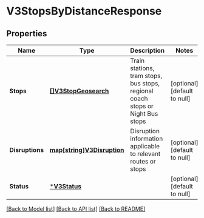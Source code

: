 # V3StopsByDistanceResponse

## Properties
Name | Type | Description | Notes
------------ | ------------- | ------------- | -------------
**Stops** | [**[]V3StopGeosearch**](V3.StopGeosearch.md) | Train stations, tram stops, bus stops, regional coach stops or Night Bus stops | [optional] [default to null]
**Disruptions** | [**map[string]V3Disruption**](V3.Disruption.md) | Disruption information applicable to relevant routes or stops | [optional] [default to null]
**Status** | [***V3Status**](V3.Status.md) |  | [optional] [default to null]

[[Back to Model list]](../README.md#documentation-for-models) [[Back to API list]](../README.md#documentation-for-api-endpoints) [[Back to README]](../README.md)

